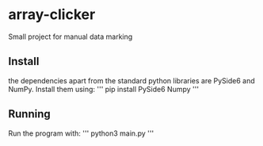 # array-clicker
Small project for manual data marking
## Install
the dependencies apart from the standard python libraries are PySide6 and NumPy. Install them using:
'''
pip install PySide6 Numpy
'''
## Running
Run the program with:
'''
python3 main.py
'''

